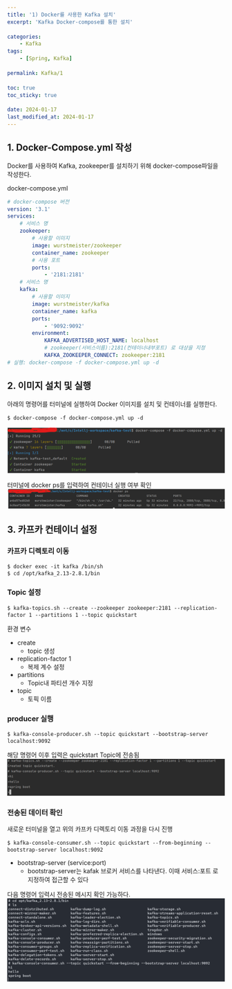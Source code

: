 ```yaml
---
title: '1) Docker를 사용한 Kafka 설치'
excerpt: 'Kafka Docker-compose를 통한 설치'

categories:
    - Kafka
tags:
    - [Spring, Kafka]

permalink: Kafka/1

toc: true
toc_sticky: true

date: 2024-01-17
last_modified_at: 2024-01-17
---
```


## 1. Docker-Compose.yml 작성

Docker를 사용하여 Kafka, zookeeper를 설치하기 위해
docker-compose파일을 작성한다.

docker-compose.yml

```yml
# docker-compose 버전
version: '3.1'
services:
    # 서비스 명
    zookeeper:
        # 사용할 이미지
        image: wurstmeister/zookeeper
        container_name: zookeeper
        # 사용 포트
        ports:
            - '2181:2181'
    # 서비스 명
    kafka:
        # 사용할 이미지
        image: wurstmeister/kafka
        container_name: kafka
        ports:
            - '9092:9092'
        environment:
            KAFKA_ADVERTISED_HOST_NAME: localhost
            # zookeeper(서비스이름):2181(컨테이너내부포트) 로 대상을 지정
            KAFKA_ZOOKEEPER_CONNECT: zookeeper:2181
# 실행: docker-compose -f docker-compose.yml up -d
```

## 2. 이미지 설치 및 실행

아래의 명령어를 터미널에 실행하여 Docker 이미지를 설치 및 컨테이너를 실행한다.

```
$ docker-compose -f docker-compose.yml up -d
```

<img src="/assets/images/Kafka/1-1.png">

터미널에 docker ps를 입력하여 컨테이너 실행 여부 확인  
<img src="/assets/images/Kafka/1-2.png">

## 3. 카프카 컨테이너 설정

### 카프카 디렉토리 이동

```
$ docker exec -it kafka /bin/sh
$ cd /opt/kafka_2.13-2.8.1/bin
```

### Topic 설정

```
$ kafka-topics.sh --create --zookeeper zookeeper:2181 --replication-factor 1 --partitions 1 --topic quickstart
```

환경 변수

-   create
    -   topic 생성
-   replication-factor 1
    -   복제 계수 설정
-   partitions
    -   Topic내 파티션 개수 지정
-   topic
    -   토픽 이름

### producer 실행

```
$ kafka-console-producer.sh --topic quickstart --bootstrap-server localhost:9092

```

해당 명령어 이후 입력은 quickstart Topic에 전송됨  
<img src="/assets/images/Kafka/1-3.png">

### 전송된 데이터 확인

새로운 터미널을 열고 위의 카프카 디렉토리 이동 과정을 다시 진행

```
$ kafka-console-consumer.sh --topic quickstart --from-beginning --bootstrap-server localhost:9092
```

-   bootstrap-server (service:port)
    -   bootstrap-server는 kafak 브로커 서비스를 나타낸다. 이때 서비스:포트 로 지정하여 접근할 수 있다

다음 명령어 입력시 전송된 메시지 확인 가능하다.  
<img src="/assets/images/Kafka/1-4.png">

